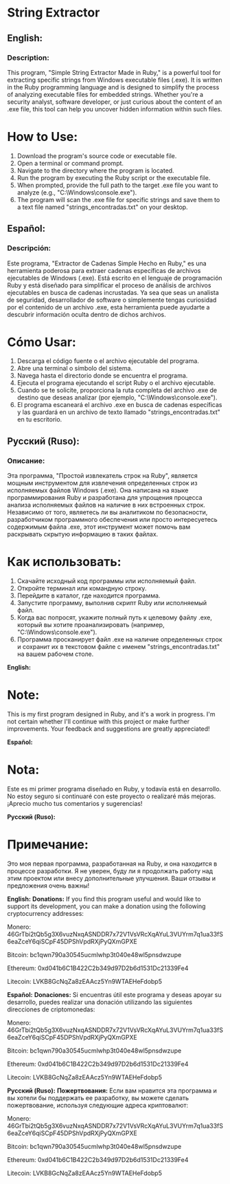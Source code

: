 # String Extractor

## **English:**
### **Description:**
This program, "Simple String Extractor Made in Ruby," is a powerful tool for extracting specific strings from Windows executable files (.exe). It is written in the Ruby programming language and is designed to simplify the process of analyzing executable files for embedded strings. Whether you're a security analyst, software developer, or just curious about the content of an .exe file, this tool can help you uncover hidden information within such files.

# **How to Use:**
1. Download the program's source code or executable file.
2. Open a terminal or command prompt.
3. Navigate to the directory where the program is located.
4. Run the program by executing the Ruby script or the executable file.
5. When prompted, provide the full path to the target .exe file you want to analyze (e.g., "C:\Windows\console.exe").
6. The program will scan the .exe file for specific strings and save them to a text file named "strings_encontradas.txt" on your desktop.

## **Español:**
### **Descripción:**
Este programa, "Extractor de Cadenas Simple Hecho en Ruby," es una herramienta poderosa para extraer cadenas específicas de archivos ejecutables de Windows (.exe). Está escrito en el lenguaje de programación Ruby y está diseñado para simplificar el proceso de análisis de archivos ejecutables en busca de cadenas incrustadas. Ya sea que seas un analista de seguridad, desarrollador de software o simplemente tengas curiosidad por el contenido de un archivo .exe, esta herramienta puede ayudarte a descubrir información oculta dentro de dichos archivos.

# **Cómo Usar:**
1. Descarga el código fuente o el archivo ejecutable del programa.
2. Abre una terminal o símbolo del sistema.
3. Navega hasta el directorio donde se encuentra el programa.
4. Ejecuta el programa ejecutando el script Ruby o el archivo ejecutable.
5. Cuando se te solicite, proporciona la ruta completa del archivo .exe de destino que deseas analizar (por ejemplo, "C:\Windows\console.exe").
6. El programa escaneará el archivo .exe en busca de cadenas específicas y las guardará en un archivo de texto llamado "strings_encontradas.txt" en tu escritorio.

## **Русский (Ruso):**
### **Описание:**
Эта программа, "Простой извлекатель строк на Ruby", является мощным инструментом для извлечения определенных строк из исполняемых файлов Windows (.exe). Она написана на языке программирования Ruby и разработана для упрощения процесса анализа исполняемых файлов на наличие в них встроенных строк. Независимо от того, являетесь ли вы аналитиком по безопасности, разработчиком программного обеспечения или просто интересуетесь содержимым файла .exe, этот инструмент может помочь вам раскрывать скрытую информацию в таких файлах.

# **Как использовать:**
1. Скачайте исходный код программы или исполняемый файл.
2. Откройте терминал или командную строку.
3. Перейдите в каталог, где находится программа.
4. Запустите программу, выполнив скрипт Ruby или исполняемый файл.
5. Когда вас попросят, укажите полный путь к целевому файлу .exe, который вы хотите проанализировать (например, "C:\Windows\console.exe").
6. Программа просканирует файл .exe на наличие определенных строк и сохранит их в текстовом файле с именем "strings_encontradas.txt" на вашем рабочем столе.


**English:**
# **Note:**
This is my first program designed in Ruby, and it's a work in progress. I'm not certain whether I'll continue with this project or make further improvements. Your feedback and suggestions are greatly appreciated!

**Español:**
# **Nota:**
Este es mi primer programa diseñado en Ruby, y todavía está en desarrollo. No estoy seguro si continuaré con este proyecto o realizaré más mejoras. ¡Aprecio mucho tus comentarios y sugerencias!

**Русский (Ruso):**
# **Примечание:**
Это моя первая программа, разработанная на Ruby, и она находится в процессе разработки. Я не уверен, буду ли я продолжать работу над этим проектом или внесу дополнительные улучшения. Ваши отзывы и предложения очень важны!

**English:**
**Donations:**
If you find this program useful and would like to support its development, you can make a donation using the following cryptocurrency addresses:

Monero: 46GrTbi2tQb5g3X6vuzNxqASNDDR7x72V1VsVRcXqAYuL3VUYrm7q1ua33fS6eaZceY6qiSCpF45DPShVpdRXjPyQXmGPXE

Bitcoin: bc1qwn790a30545ucmlwhp3t040e48wl5pnsdwzupe

Ethereum: 0xd041b6C1B422C2b349d97D2b6d1531Dc21339Fe4

Litecoin: LVKB8GcNqZa8zEAAcz5Yn9WTAEHeFdobp5

**Español:**
**Donaciones:**
Si encuentras útil este programa y deseas apoyar su desarrollo, puedes realizar una donación utilizando las siguientes direcciones de criptomonedas:

Monero: 46GrTbi2tQb5g3X6vuzNxqASNDDR7x72V1VsVRcXqAYuL3VUYrm7q1ua33fS6eaZceY6qiSCpF45DPShVpdRXjPyQXmGPXE

Bitcoin: bc1qwn790a30545ucmlwhp3t040e48wl5pnsdwzupe

Ethereum: 0xd041b6C1B422C2b349d97D2b6d1531Dc21339Fe4

Litecoin: LVKB8GcNqZa8zEAAcz5Yn9WTAEHeFdobp5

**Русский (Ruso):**
**Пожертвования:**
Если вам нравится эта программа и вы хотели бы поддержать ее разработку, вы можете сделать пожертвование, используя следующие адреса криптовалют:

Monero: 46GrTbi2tQb5g3X6vuzNxqASNDDR7x72V1VsVRcXqAYuL3VUYrm7q1ua33fS6eaZceY6qiSCpF45DPShVpdRXjPyQXmGPXE

Bitcoin: bc1qwn790a30545ucmlwhp3t040e48wl5pnsdwzupe

Ethereum: 0xd041b6C1B422C2b349d97D2b6d1531Dc21339Fe4

Litecoin: LVKB8GcNqZa8zEAAcz5Yn9WTAEHeFdobp5
